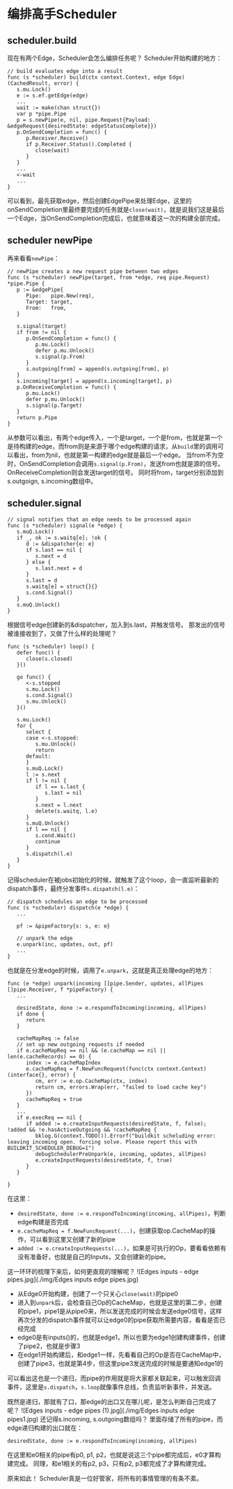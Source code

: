 # 编排高手Scheduler

## scheduler.build
现在有两个Edge，Scheduler会怎么编排任务呢？
Scheduler开始构建的地方：
```golang
// build evaluates edge into a result
func (s *scheduler) build(ctx context.Context, edge Edge) (CachedResult, error) {
   s.mu.Lock()
   e := s.ef.getEdge(edge)
   ...
   wait := make(chan struct{})
   var p *pipe.Pipe
   p = s.newPipe(e, nil, pipe.Request{Payload: &edgeRequest{desiredState: edgeStatusComplete}})
   p.OnSendCompletion = func() {
      p.Receiver.Receive()
      if p.Receiver.Status().Completed {
         close(wait)
      }
   }
   ...
   <-wait
   ...
}
```
可以看到，最先获取edge，然后创建EdgePipe来处理Edge，这里的onSendCompletion里最终要完成的任务就是`close(wait)`，就是说我们这是最后一个Edge，当OnSendCompletion完成后，也就意味着这一次的构建全部完成。

## scheduler newPipe
再来看看`newPipe`：
```golang
// newPipe creates a new request pipe between two edges
func (s *scheduler) newPipe(target, from *edge, req pipe.Request) *pipe.Pipe {
   p := &edgePipe{
      Pipe:   pipe.New(req),
      Target: target,
      From:   from,
   }

   s.signal(target)
   if from != nil {
      p.OnSendCompletion = func() {
         p.mu.Lock()
         defer p.mu.Unlock()
         s.signal(p.From)
      }
      s.outgoing[from] = append(s.outgoing[from], p)
   }
   s.incoming[target] = append(s.incoming[target], p)
   p.OnReceiveCompletion = func() {
      p.mu.Lock()
      defer p.mu.Unlock()
      s.signal(p.Target)
   }
   return p.Pipe
}
```
从参数可以看出，有两个edge传入，一个是target，一个是from，也就是第一个是待构建的edge，而from则是来源于哪个edge构建的请求，从`build`里的调用可以看出，from为nil，也就是第一构建的edge就是最后一个edge。
当from不为空时，OnSendCompletion会调用`s.signal(p.From)`，发送from也就是源的信号。
OnReceiveCompletion则会发送target的信号。
同时将from，target分别添加到s.outgoign, s.incoming数组中。

## scheduler.signal
```golang
// signal notifies that an edge needs to be processed again
func (s *scheduler) signal(e *edge) {
   s.muQ.Lock()
   if _, ok := s.waitq[e]; !ok {
      d := &dispatcher{e: e}
      if s.last == nil {
         s.next = d
      } else {
         s.last.next = d
      }
      s.last = d
      s.waitq[e] = struct{}{}
      s.cond.Signal()
   }
   s.muQ.Unlock()
}
```
根据信号edge创建新的&dispatcher，加入到s.last，并触发信号。
那发出的信号被谁接收到了，又做了什么样的处理呢？
```golang
func (s *scheduler) loop() {
   defer func() {
      close(s.closed)
   }()

   go func() {
      <-s.stopped
      s.mu.Lock()
      s.cond.Signal()
      s.mu.Unlock()
   }()

   s.mu.Lock()
   for {
      select {
      case <-s.stopped:
         s.mu.Unlock()
         return
      default:
      }
      s.muQ.Lock()
      l := s.next
      if l != nil {
         if l == s.last {
            s.last = nil
         }
         s.next = l.next
         delete(s.waitq, l.e)
      }
      s.muQ.Unlock()
      if l == nil {
         s.cond.Wait()
         continue
      }
      s.dispatch(l.e)
   }
}
```
记得scheduler在被jobs初始化的时候，就触发了这个loop，会一直监听最新的dispatch事件，最终分发事件`s.dispatch(l.e)`：
```golang
// dispatch schedules an edge to be processed
func (s *scheduler) dispatch(e *edge) {
   ...

   pf := &pipeFactory{s: s, e: e}

   // unpark the edge
   e.unpark(inc, updates, out, pf)
   ...
}
```
也就是在分发edge的时候，调用了`e.unpark`，这就是真正处理edge的地方：
```golang
func (e *edge) unpark(incoming []pipe.Sender, updates, allPipes []pipe.Receiver, f *pipeFactory) {
   ...

   desiredState, done := e.respondToIncoming(incoming, allPipes)
   if done {
      return
   }

   cacheMapReq := false
   // set up new outgoing requests if needed
   if e.cacheMapReq == nil && (e.cacheMap == nil || len(e.cacheRecords) == 0) {
      index := e.cacheMapIndex
      e.cacheMapReq = f.NewFuncRequest(func(ctx context.Context) (interface{}, error) {
         cm, err := e.op.CacheMap(ctx, index)
         return cm, errors.Wrap(err, "failed to load cache key")
      })
      cacheMapReq = true
   }
   ...
   if e.execReq == nil {
      if added := e.createInputRequests(desiredState, f, false); !added && !e.hasActiveOutgoing && !cacheMapReq {
         bklog.G(context.TODO()).Errorf("buildkit scheluding error: leaving incoming open. forcing solve. Please report this with BUILDKIT_SCHEDULER_DEBUG=1")
         debugSchedulerPreUnpark(e, incoming, updates, allPipes)
         e.createInputRequests(desiredState, f, true)
      }
   }

}
```
在这里：
* `desiredState, done := e.respondToIncoming(incoming, allPipes)`，判断edge构建是否完成
* `e.cacheMapReq = f.NewFuncRequest(...)`，创建获取op.CacheMap的操作，可以看到这里又创建了新的pipe
* `added := e.createInputRequests(...)`，如果是可执行的Op，要看看依赖有没有准备好，也就是自己的Inputs，又会创建新的pipe。

这一环环的梳理下来后，如何更直观的理解呢？
![Edges inputs - edge pipes.jpg](./img/Edges inputs edge pipes.jpg)

* 从Edge0开始构建，创建了一个只关心`close(wait)`的pipe0
* 进入到`unpark`后，会检查自己Op的CacheMap，也就是这里的第二步，创建的pipe1，pipe1是从pipe0来，所以发送完成的时候会发送edge0信号，这样再次分发的dispatch事件就可以让edge0的pipe获取所需要内容，看看是否已经完成
* edge0是有inputs()的，也就是edge1，所以也要为edge1创建构建事件，创建了pipe2，也就是步骤3
* 在edge1开始构建后，和edge1一样，先看看自己的Op是否在CacheMap中，创建了pipe3，也就是第4步，但这里pipe3发送完成的时候是要通知edge1的

可以看出这也是一个递归，而pipe的作用就是将大家都关联起来，可以触发回调事件，这里是`s.dispatch`，`s.loop`就像事件总线，负责监听新事件，并发送。

既然是递归，那就有了口，那edge的出口又在哪儿呢，是怎么判断自己完成了呢？
![Edges inputs - edge pipes (1).jpg](./img/Edges inputs edge pipes1.jpg)
还记得s.incoming, s.outgoing数组吗？
里面存储了所有的pipe，而edge递归构建的出口就在：
```golang
desiredState, done := e.respondToIncoming(incoming, allPipes)
```
在这里和e0相关的pipe有p0, p1, p2，也就是说这三个pipe都完成后，e0才算构建完成。
同理，和e1相关的有p2, p3，只有p2, p3都完成了才算构建完成。

原来如此！
Scheduler真是一位好管家，将所有的事情管理的有条不紊。
